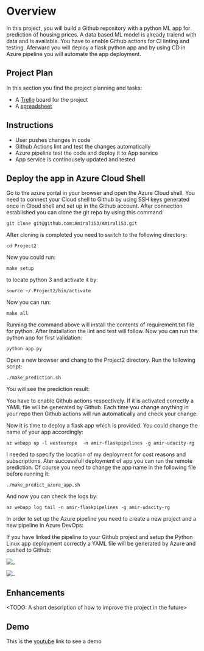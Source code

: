 # Overview

In this project, you will build a Github repository with a python ML app for prediction of housing prices. A data based ML model is already traiend with data and is available. You have to enable Github actions for CI linting and testing. Aferward you will deploy a flask python app and by using CD in Azure pipeline you will automate the app deployment. 

## Project Plan
In this section you find the project planning and tasks:

* A [Trello](https://trello.com/b/rJP5K6yR/udacityprojekt2) board for the project
* A [spreadsheet](https://github.com/Amirali53/Project2/blob/62553a880ea0e07507fc0ba2a5d7652843b20104/Project2_Planning.xlsx) 


## Instructions
- User pushes changes in code
- Github Actions lint and test the changes automatically
- Azure pipeline test the code and deploy it to App service
- App service is continousely updated and tested

## Deploy the app in Azure Cloud Shell

Go to the azure portal in your browser and open the Azure Cloud shell.
You need to connect your Cloud shell to Github by using SSH keys generated once in Cloud shell and set up in the Github account.
After connection established you can clone the git repo by using this command:
```
git clone git@github.com:Amirali53/Amirali53.git
```
After cloning is completed you need to switch to the following directory:
```
cd Project2
```
Now you could run: 
```
make setup
```
to locate python 3 and activate it by:
```
source ~/.Project2/bin/activate
```
Now you can run:
```
make all
```
Running the command above will install the contents of requirement.txt file for python. After Installation the lint and test will follow.
Now you can run the python app for first validation:
```
python app.py
```
Open a new browser and chang to the Project2 directory. Run the following script:
```
./make_prediction.sh
```
You will see the prediction result:





You have to enable Github actions respectively. If it is activated correctly a YAML file will be generated by Github. Each time you change anything in your repo then Github actions will run automatically and check your change:





Now it is time to deploy a flask app which is provided. You could change the name of your app accordingly: 
```
az webapp up -l westeurope  -n amir-flaskpipelines -g amir-udacity-rg
```
I needed to specify the location of my deployment for cost reasons and subscriptions.
Ater successfull deployment of app you can run the remote prediction. Of course you need to change the app name in the following file before running it:
```
./make_predict_azure_app.sh
```
And now you can check the logs by:
```
az webapp log tail -n amir-flaskpipelines -g amir-udacity-rg
```


In order to set up the Azure pipeline you need to create a new project and a new pipeline in Azure DevOps:


If you have linked the pipeline to your Github project and setup the Python Linux app deployment correctly a YAML file will be generated by Azure and pushed to Github:


![_](Screenshots/_.PNG) 



![_](Screenshots/_.PNG) 










## Enhancements

<TODO: A short description of how to improve the project in the future>

## Demo 

This is the [youtube](https://youtu.be/h3OlWwEk_Tw) link to see a demo



